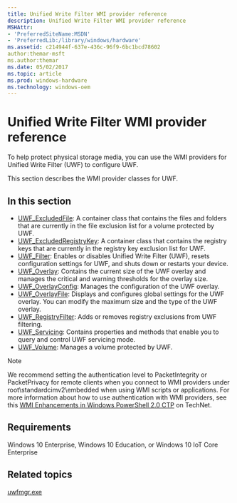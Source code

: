 ```yaml
---
title: Unified Write Filter WMI provider reference
description: Unified Write Filter WMI provider reference
MSHAttr:
- 'PreferredSiteName:MSDN'
- 'PreferredLib:/library/windows/hardware'
ms.assetid: c214944f-637e-436c-96f9-6bc1bcd78602
author:themar-msft
ms.author:themar
ms.date: 05/02/2017
ms.topic: article
ms.prod: windows-hardware
ms.technology: windows-oem
---
```

# Unified Write Filter WMI provider reference

To help protect physical storage media, you can use the WMI providers for Unified Write Filter (UWF) to configure UWF.

This section describes the WMI provider classes for UWF.

## In this section

* [UWF\_ExcludedFile](uwf-excludedfile.md): A container class that contains the files and folders that are currently in the file exclusion list for a volume protected by UWF.
* [UWF\_ExcludedRegistryKey](uwf-excludedregistrykey.md): A container class that contains the registry keys that are currently in the registry key exclusion list for UWF.
* [UWF\_Filter](uwf-filter.md): Enables or disables Unified Write Filter (UWF), resets configuration settings for UWF, and shuts down or restarts your device.
* [UWF\_Overlay](uwf-overlay.md): Contains the current size of the UWF overlay and manages the critical and warning thresholds for the overlay size.
* [UWF\_OverlayConfig](uwf-overlayconfig.md): Manages the configuration of the UWF overlay.
* [UWF\_OverlayFile](uwf-overlayfile.md): Displays and configures global settings for the UWF overlay. You can modify the maximum size and the type of the UWF overlay.
* [UWF\_RegistryFilter](uwf-registryfilter.md): Adds or removes registry exclusions from UWF filtering.
* [UWF\_Servicing](uwf-servicing.md): Contains properties and methods that enable you to query and control UWF servicing mode.
* [UWF\_Volume](uwf-volume.md): Manages a volume protected by UWF.

> [!Note]
> We recommend setting the authentication level to PacketIntegrity or PacketPrivacy for remote clients when you connect to WMI providers under root\\standardcimv2\\embedded when using WMI scripts or applications. For more information about how to use authentication with WMI providers, see this [WMI Enhancements in Windows PowerShell 2.0 CTP](http://go.microsoft.com/fwlink/p/?LinkId=267505) on TechNet.

## Requirements

Windows 10 Enterprise, Windows 10 Education, or Windows 10 IoT Core Enterprise

## Related topics

[uwfmgr.exe](uwfmgrexe.md)
